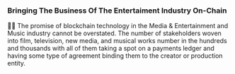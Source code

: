 ### Bringing The Business Of The Entertaiment Industry On-Chain

🙋‍♀️ The promise of blockchain technology in the Media & Entertainment and Music industry cannot be overstated. The number of stakeholders woven into film, television, new media, and musical works number in the hundreds and thousands with all of them taking a spot on a payments ledger and having some type of agreement binding them to the creator or production entity.
<!--

**Here are some ideas to get you started:**

## 🙋‍♀️ A short introduction - what is your organization all about?
🌈 Contribution guidelines - how can the community get involved?
👩‍💻 Useful resources - where can the community find your docs? Is there anything else the community should know?
🍿 Fun facts - what does your team eat for breakfast?
🧙 Remember, you can do mighty things with the power of [Markdown](https://docs.github.com/github/writing-on-github/getting-started-with-writing-and-formatting-on-github/basic-writing-and-formatting-syntax)
-->
